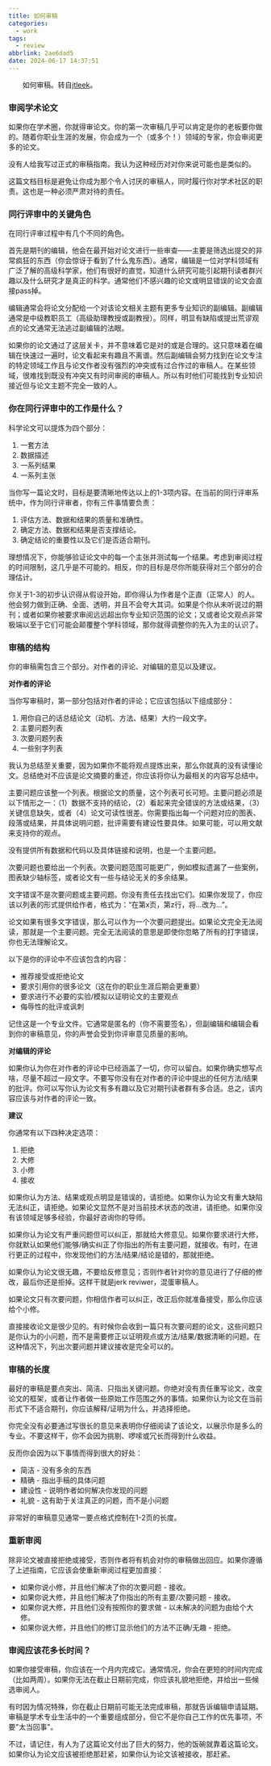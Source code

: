 ```yaml
---
title: 如何审稿
categories:
  - work
tags:
  - review
abbrlink: 2ae6dad5
date: 2024-06-17 14:37:51
---
```

&emsp;&emsp;如何审稿。转自[jtleek](https://github.com/jtleek/reviews)。
<!--less-->

### 审阅学术论文

如果你在学术圈，你就得审论文。你的第一次审稿几乎可以肯定是你的老板要你做的。随着你职业生涯的发展，你会成为一个（或多个！）领域的专家，你会审阅更多的论文。

没有人给我写过正式的审稿指南。我认为这种经历对对你来说可能也是类似的。

这篇文档目标是避免让你成为那个令人讨厌的审稿人，同时履行你对学术社区的职责。这也是一种必须严肃对待的责任。

### 同行评审中的关键角色

在同行评审过程中有几个不同的角色。

首先是期刊的编辑，他会在最开始对论文进行一些审查——主要是筛选出提交的非常疯狂的东西（你会惊讶于看到了什么鬼东西）。通常，编辑是一位对学科领域有广泛了解的高级科学家，他们有很好的直觉，知道什么研究可能引起期刊读者群兴趣以及什么研究才是真正的科学。通常他们不感兴趣的论文或明显错误的论文会直接pass掉。

编辑通常会将论文分配给一个对该论文相关主题有更多专业知识的副编辑。副编辑通常是中级教职员工（高级助理教授或副教授）。同样，明显有缺陷或提出荒谬观点的论文通常无法逃过副编辑的法眼。

如果你的论文通过了这层关卡，并不意味着它是对的或是合理的。这只意味着在编辑在快速过一遍时，论文看起来有趣且不离谱。然后副编辑会努力找到在论文专注的特定领域工作且与论文作者没有强烈的冲突或有过合作过的审稿人。在某些领域，很难找到既没有冲突又有时间审阅的审稿人。所以有时他们可能找到专业知识接近但与论文主题不完全一致的人。

### 你在同行评审中的工作是什么？

科学论文可以提炼为四个部分：

1. 一套方法
2. 数据描述
3. 一系列结果
4. 一系列主张

当你写一篇论文时，目标是要清晰地传达以上的1-3项内容。在当前的同行评审系统中，作为同行评审者，你有三件事情要负责：

1. 评估方法、数据和结果的质量和准确性。
2. 确定方法、数据和结果是否支撑结论。
3. 确定结论的重要性以及它们是否适合期刊。

理想情况下，你能够验证论文中的每一个主张并测试每一个结果。考虑到审阅过程的时间限制，这几乎是不可能的。相反，你的目标是尽你所能获得对三个部分的合理估计。

你关于1-3的初步认识得从假设开始，即你得认为作者是个正直（正常人）的人。他会努力做到正确、全面、透明，并且不会夸大其词。如果是个你从未听说过的期刊；或者如果你被要求审阅远远超出你专业知识范围的论文；又或者论文观点非常极端以至于它们可能会颠覆整个学科领域，那你就得调整你的先入为主的认识了。

### 审稿的结构

你的审稿需包含三个部分。对作者的评论、对编辑的意见以及建议。

**对作者的评论**

当你写审稿时，第一部分包括对作者的评论；它应该包括以下组成部分：

1. 用你自己的话总结论文（动机、方法、结果）大约一段文字。
2. 主要问题列表
3. 次要问题列表
4. 一些别字列表

我认为总结至关重要，因为如果你不能将观点提炼出来，那么你就真的没有读懂论文。总结绝对不应该是论文摘要的重述，你应该将你认为最相关的内容写总结中。

主要问题应该整一个列表。根据论文的质量，这个列表可长可短。主要问题必须是以下情形之一：（1）数据不支持的结论，（2）看起来完全错误的方法或结果，（3）关键信息缺失，或者（4）论文可读性很差。你需要指出每一个问题对应的图表、段落或结果，并具体说明问题，批评需要有建设性要具体。如果可能，可以用文献来支持你的观点。

没有提供所有数据和代码以及具体链接和说明，也是一个主要问题。

次要问题也要给出一个列表。次要问题范围可能更广，例如模拟遗漏了一些案例，图表缺少轴标签，或者论文有一些与结论无关的多余结果。

文字错误不是次要问题或主要问题。你没有责任去找出它们。如果你发现了，你应该以列表的形式提供给作者，格式为：“在第x页，第z行，将...改为...”。

论文如果有很多文字错误，那么可以作为一个次要问题提出。如果论文完全无法阅读，那就是一个主要问题。完全无法阅读的意思是即使你忽略了所有的打字错误，你也无法理解论文。

以下是你的评论中不应该包含的内容：

- 推荐接受或拒绝论文
- 要求引用你的很多论文（这在你的职业生涯后期会更重要）
- 要求进行不必要的实验/模拟以证明论文的主要观点
- 侮辱性的批评或讽刺

记住这是一个专业文件。它通常是匿名的（你不需要签名），但副编辑和编辑会看到你的审稿意见，你的声誉会受到你评审意见质量的影响。

**对编辑的评论**

如果你认为你在对作者的评论中已经涵盖了一切，你可以留白。如果你确实想写点啥，尽量不超过一段文字。不要写你没有在对作者的评论中提出的任何方法/结果的批评。你可以写你认为论文有多有趣以及它对期刊读者群有多合适。总之，该内容应该与对作者的评论一致。

**建议**

你通常有以下四种决定选项：

1. 拒绝
2. 大修
3. 小修
4. 接收

如果你认为方法、结果或观点明显是错误的，请拒绝。如果你认为论文有重大缺陷无法纠正，请拒绝。如果论文显然不是对当前技术状态的改进，请拒绝。如果你没有该领域足够多经验，你最好咨询你的导师。

如果你认为论文有严重问题但可以纠正，那就给大修意见。如果你要求进行大修，你就默认如果他们能够/确实纠正了你指出的所有主要问题，就接收。有时，在进行更正的过程中，你发现他们的方法/结果/结论是错的，那就拒绝。

如果你认为论文很无趣，不要给反修意见；否则作者针对你的意见进行了仔细的修改，最后你还是拒掉。这样干就是jerk reviwer，混蛋审稿人。

如果论文只有次要问题，你相信作者可以纠正，改正后你就准备接受，那么你应该给个小修。

直接接收论文是很少见的。有时候你会收到一篇只有次要问题的论文，这些问题只是你认为的小问题，而不是需要修正以证明观点或方法/结果/数据清晰的问题。在这种情况下，列出次要问题并建议接收是完全可以的。

### 审稿的长度

最好的审稿是要点突出、简洁、只指出关键问题。你绝对没有责任重写论文，改变论文的框架，或者让作者做一些原始工作范围之外的事情。如果你认为论文在当前形式下不适合期刊，你应该解释/证明为什么，并选择拒绝。

你完全没有必要通过写很长的意见来表明你仔细阅读了该论文，以展示你是多么的专业。不要这样干，你不会因为挑剔、啰嗦或冗长而得到什么收益。

反而你会因为以下事情而得到很大的好处：

- 简洁 - 没有多余的东西
- 精确 - 指出手稿的具体问题
- 建设性 - 说明作者如何解决你发现的问题
- 礼貌 - 这有助于关注真正的问题，而不是小问题

非常好的审稿意见通常一要点格式控制在1-2页的长度。

### 重新审阅

除非论文被直接拒绝或接受，否则作者将有机会对你的审稿做出回应。如果你遵循了上述指南，它应该会使重新审阅过程更加直接：

- 如果你说小修，并且他们解决了你的次要问题 - 接收。
- 如果你说大修，并且他们解决了你指出的所有主要/次要问题 - 接收。
- 如果你说大修，并且他们没有按照你的要求做 - 以未解决的问题为由给个大修。
- 如果你说大修，并且他们的修订显示他们的方法不正确/无趣 - 拒绝。

### 审阅应该花多长时间？

如果你接受审稿，你应该在一个月内完成它。通常情况，你会在更短的时间内完成（比如两周）。如果你无法在截止日期前完成，你应该礼貌地拒绝，并给出一些候选审阅人。

有时因为情况特殊，你在截止日期前可能无法完成审稿，那就告诉编辑申请延期。审稿是学术专业生活中的一个重要组成部分，但它不是你自己工作的优先事项，不要"太当回事"。

不过，请记住，有人为了这篇论文付出了巨大的努力，他的饭碗就靠着这篇论文。如果你认为论文应该被拒绝那赶紧，如果你认为论文该被接收，那赶紧。
